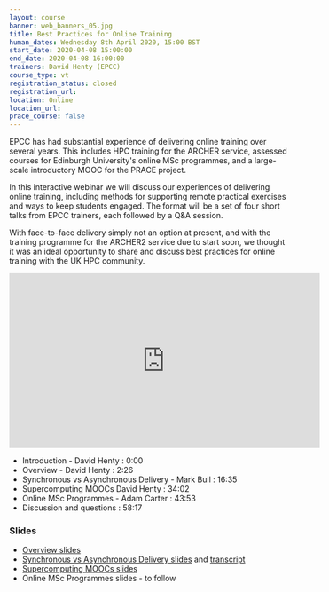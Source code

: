 ```yaml
---
layout: course
banner: web_banners_05.jpg
title: Best Practices for Online Training
human_dates: Wednesday 8th April 2020, 15:00 BST
start_date: 2020-04-08 15:00:00
end_date: 2020-04-08 16:00:00
trainers: David Henty (EPCC)
course_type: vt
registration_status: closed
registration_url:
location: Online
location_url:
prace_course: false
---
```



EPCC has had substantial experience of delivering online training over several years. This includes HPC training for the ARCHER service, assessed courses for Edinburgh University's online MSc programmes, and a large-scale introductory MOOC for the PRACE project.

In this interactive webinar we will discuss our experiences of delivering online training, including methods for supporting remote practical exercises and ways to keep students engaged. The format will be a set of four short talks from EPCC trainers, each followed by a Q&A session.

With face-to-face delivery simply not an option at present, and with the training programme for the ARCHER2 service due to start soon, we thought it was an ideal opportunity to share and discuss best practices for online training with the UK HPC community.


<div>

<iframe  title="Video" width="560" height="315" src="https://www.youtube.com/embed/7n6zxnJ1Bco" frameborder="0" allow="accelerometer; autoplay; encrypted-media; gyroscope; picture-in-picture" allowfullscreen></iframe>

</div>

<ul>
  <li>Introduction - David Henty : 0:00</li>
  <li>Overview - David Henty : 2:26 </li> 
  <li>Synchronous vs Asynchronous Delivery - Mark Bull :  16:35 </li>
  <li>Supercomputing MOOCs  David Henty :  34:02</li>  
  <li>Online MSc Programmes - Adam Carter :  43:53</li>  
  <li>Discussion and questions :  58:17</li>  
</ul>

### Slides

<ul>
  <li>	 <a href="ARCHER2-VT-online.pdf">Overview slides</a></li>
  <li>   <a href="OpenMPTrainingOnline.pdf">Synchronous vs Asynchronous Delivery slides</a> and <a href="markb-transcript.txt">transcript</a></li>
  <li>	 <a href="SC-Wkshp-MOOC-ARCHER2-VT.pdf">Supercomputing MOOCs slides</a></li>
  <li>	 Online MSc Programmes slides - to follow</li>
</ul>